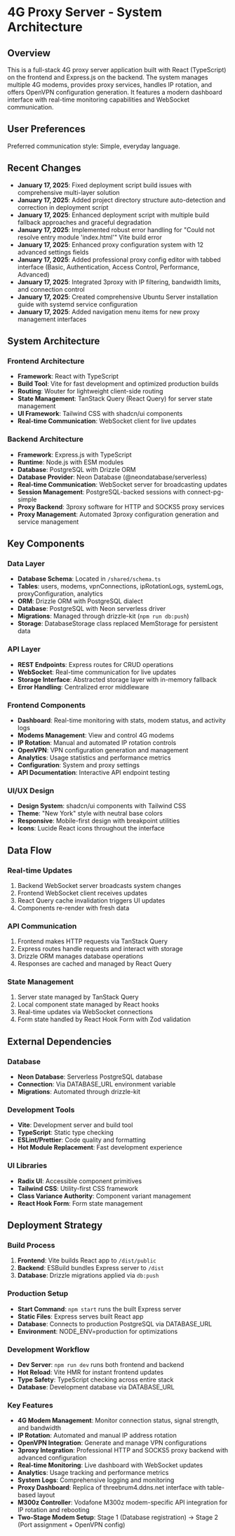 # 4G Proxy Server - System Architecture

## Overview

This is a full-stack 4G proxy server application built with React (TypeScript) on the frontend and Express.js on the backend. The system manages multiple 4G modems, provides proxy services, handles IP rotation, and offers OpenVPN configuration generation. It features a modern dashboard interface with real-time monitoring capabilities and WebSocket communication.

## User Preferences

Preferred communication style: Simple, everyday language.

## Recent Changes

- **January 17, 2025**: Fixed deployment script build issues with comprehensive multi-layer solution
- **January 17, 2025**: Added project directory structure auto-detection and correction in deployment script
- **January 17, 2025**: Enhanced deployment script with multiple build fallback approaches and graceful degradation
- **January 17, 2025**: Implemented robust error handling for "Could not resolve entry module 'index.html'" Vite build error
- **January 17, 2025**: Enhanced proxy configuration system with 12 advanced settings fields
- **January 17, 2025**: Added professional proxy config editor with tabbed interface (Basic, Authentication, Access Control, Performance, Advanced)
- **January 17, 2025**: Integrated 3proxy with IP filtering, bandwidth limits, and connection control
- **January 17, 2025**: Created comprehensive Ubuntu Server installation guide with systemd service configuration
- **January 17, 2025**: Added navigation menu items for new proxy management interfaces

## System Architecture

### Frontend Architecture
- **Framework**: React with TypeScript
- **Build Tool**: Vite for fast development and optimized production builds
- **Routing**: Wouter for lightweight client-side routing
- **State Management**: TanStack Query (React Query) for server state management
- **UI Framework**: Tailwind CSS with shadcn/ui components
- **Real-time Communication**: WebSocket client for live updates

### Backend Architecture
- **Framework**: Express.js with TypeScript
- **Runtime**: Node.js with ESM modules
- **Database**: PostgreSQL with Drizzle ORM
- **Database Provider**: Neon Database (@neondatabase/serverless)
- **Real-time Communication**: WebSocket server for broadcasting updates
- **Session Management**: PostgreSQL-backed sessions with connect-pg-simple
- **Proxy Backend**: 3proxy software for HTTP and SOCKS5 proxy services
- **Proxy Management**: Automated 3proxy configuration generation and service management

## Key Components

### Data Layer
- **Database Schema**: Located in `/shared/schema.ts`
- **Tables**: users, modems, vpnConnections, ipRotationLogs, systemLogs, proxyConfiguration, analytics
- **ORM**: Drizzle ORM with PostgreSQL dialect
- **Database**: PostgreSQL with Neon serverless driver
- **Migrations**: Managed through drizzle-kit (`npm run db:push`)
- **Storage**: DatabaseStorage class replaced MemStorage for persistent data

### API Layer
- **REST Endpoints**: Express routes for CRUD operations
- **WebSocket**: Real-time communication for live updates
- **Storage Interface**: Abstracted storage layer with in-memory fallback
- **Error Handling**: Centralized error middleware

### Frontend Components
- **Dashboard**: Real-time monitoring with stats, modem status, and activity logs
- **Modems Management**: View and control 4G modems
- **IP Rotation**: Manual and automated IP rotation controls
- **OpenVPN**: VPN configuration generation and management
- **Analytics**: Usage statistics and performance metrics
- **Configuration**: System and proxy settings
- **API Documentation**: Interactive API endpoint testing

### UI/UX Design
- **Design System**: shadcn/ui components with Tailwind CSS
- **Theme**: "New York" style with neutral base colors
- **Responsive**: Mobile-first design with breakpoint utilities
- **Icons**: Lucide React icons throughout the interface

## Data Flow

### Real-time Updates
1. Backend WebSocket server broadcasts system changes
2. Frontend WebSocket client receives updates
3. React Query cache invalidation triggers UI updates
4. Components re-render with fresh data

### API Communication
1. Frontend makes HTTP requests via TanStack Query
2. Express routes handle requests and interact with storage
3. Drizzle ORM manages database operations
4. Responses are cached and managed by React Query

### State Management
1. Server state managed by TanStack Query
2. Local component state managed by React hooks
3. Real-time updates via WebSocket connections
4. Form state handled by React Hook Form with Zod validation

## External Dependencies

### Database
- **Neon Database**: Serverless PostgreSQL database
- **Connection**: Via DATABASE_URL environment variable
- **Migrations**: Automated through drizzle-kit

### Development Tools
- **Vite**: Development server and build tool
- **TypeScript**: Static type checking
- **ESLint/Prettier**: Code quality and formatting
- **Hot Module Replacement**: Fast development experience

### UI Libraries
- **Radix UI**: Accessible component primitives
- **Tailwind CSS**: Utility-first CSS framework
- **Class Variance Authority**: Component variant management
- **React Hook Form**: Form state management

## Deployment Strategy

### Build Process
1. **Frontend**: Vite builds React app to `/dist/public`
2. **Backend**: ESBuild bundles Express server to `/dist`
3. **Database**: Drizzle migrations applied via `db:push`

### Production Setup
- **Start Command**: `npm start` runs the built Express server
- **Static Files**: Express serves built React app
- **Database**: Connects to production PostgreSQL via DATABASE_URL
- **Environment**: NODE_ENV=production for optimizations

### Development Workflow
- **Dev Server**: `npm run dev` runs both frontend and backend
- **Hot Reload**: Vite HMR for instant frontend updates
- **Type Safety**: TypeScript checking across entire stack
- **Database**: Development database via DATABASE_URL

### Key Features
- **4G Modem Management**: Monitor connection status, signal strength, and bandwidth
- **IP Rotation**: Automated and manual IP address rotation
- **OpenVPN Integration**: Generate and manage VPN configurations
- **3proxy Integration**: Professional HTTP and SOCKS5 proxy backend with advanced configuration
- **Real-time Monitoring**: Live dashboard with WebSocket updates
- **Analytics**: Usage tracking and performance metrics
- **System Logs**: Comprehensive logging and monitoring
- **Proxy Dashboard**: Replica of threebrum4.ddns.net interface with table-based layout
- **M300z Controller**: Vodafone M300z modem-specific API integration for IP rotation and rebooting
- **Two-Stage Modem Setup**: Stage 1 (Database registration) → Stage 2 (Port assignment + OpenVPN config)